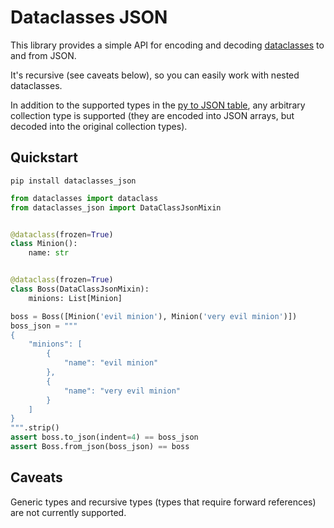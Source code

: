 # Dataclasses JSON

This library provides a simple API for encoding and decoding [dataclasses](https://www.python.org/dev/peps/pep-0557/) to and from JSON.

It's recursive (see caveats below), so you can easily work with nested dataclasses.

In addition to the supported types in the [py to JSON table](https://docs.python.org/3/library/json.html#py-to-json-table), any arbitrary
collection type is supported (they are encoded into JSON arrays, but decoded into the original collection types).


## Quickstart

`pip install dataclasses_json`

```python
from dataclasses import dataclass
from dataclasses_json import DataClassJsonMixin


@dataclass(frozen=True)
class Minion():
    name: str


@dataclass(frozen=True)
class Boss(DataClassJsonMixin):
    minions: List[Minion]

boss = Boss([Minion('evil minion'), Minion('very evil minion')])
boss_json = """
{
    "minions": [
        {
            "name": "evil minion"
        },
        {
            "name": "very evil minion"
        }
    ]
}
""".strip()
assert boss.to_json(indent=4) == boss_json
assert Boss.from_json(boss_json) == boss
```


## Caveats
Generic types and recursive types (types that require forward references)
are not currently supported.

